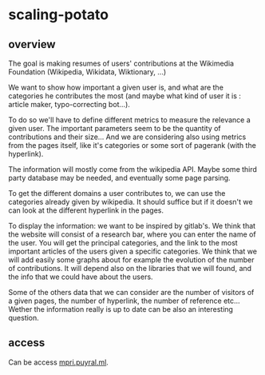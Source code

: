 # scaling-potato
## overview
The goal is making resumes of users' contributions at the Wikimedia Foundation (Wikipedia, Wikidata, Wiktionary, ...)

We want to show how important a given user is, and what are the categories he contributes the most (and maybe what kind of user it is : article maker, typo-correcting bot…).

To do so we'll have to define different metrics to measure the relevance a given user. The important parameters seem to be the quantity of contributions and their size… And we are considering also using metrics from the pages itself, like it's categories or some sort of pagerank (with the hyperlink).

The information will mostly come from the wikipedia API. Maybe some third party database may be needed, and eventually some page parsing.

To get the different domains a user contributes to, we can use the categories already given by wikipedia. It should suffice but if it doesn't we can look at the different hyperlink in the pages.

To display the information: we want to be inspired by gitlab's. We think that the website will consist of a research bar, where you can enter the name of the user. You will get the principal categories, and the link to the most important articles of the users given a specific categories. We think that we will add easily some graphs about for example the evolution of the number of contributions. It will depend also on the libraries that we will found, and the info that we could have about the users.

Some of the others data that we can consider are the number of visitors of a given pages, the number of hyperlink, the number of reference etc… Wether the information really is up to date can be also an interesting question.

## access
Can be access [mpri.puyral.ml](mpri.puyral.ml).
